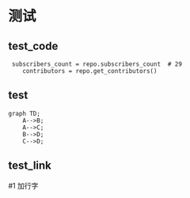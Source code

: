 # 测试
## test_code
```
 subscribers_count = repo.subscribers_count  # 29
    contributors = repo.get_contributors()
```
## test
```mermaid
graph TD;
    A-->B;
    A-->C;
    B-->D;
    C-->D;
```
## test_link
#1
加行字
